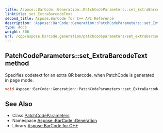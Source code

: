 ```yaml
---
title: Aspose::BarCode::Generation::PatchCodeParameters::set_ExtraBarcodeText method
linktitle: set_ExtraBarcodeText
second_title: Aspose.BarCode for C++ API Reference
description: 'Aspose::BarCode::Generation::PatchCodeParameters::set_ExtraBarcodeText method. Specifies codetext for an extra QR barcode, when PatchCode is generated in page mode in C++.'
type: docs
weight: 300
url: /cpp/aspose.barcode.generation/patchcodeparameters/set_extrabarcodetext/
---
```

## PatchCodeParameters::set_ExtraBarcodeText method


Specifies codetext for an extra QR barcode, when PatchCode is generated in page mode.

```cpp
void Aspose::BarCode::Generation::PatchCodeParameters::set_ExtraBarcodeText(System::String value)
```

## See Also

* Class [PatchCodeParameters](../)
* Namespace [Aspose::BarCode::Generation](../../)
* Library [Aspose.BarCode for C++](../../../)
